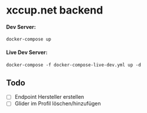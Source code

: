 # xccup.net backend

#### Dev Server:

`docker-compose up`

#### Live Dev Server:

`docker-compose -f docker-compose-live-dev.yml up -d`

## Todo

- [ ] Endpoint Hersteller erstellen
- [ ] Glider im Profil löschen/hinzufügen
